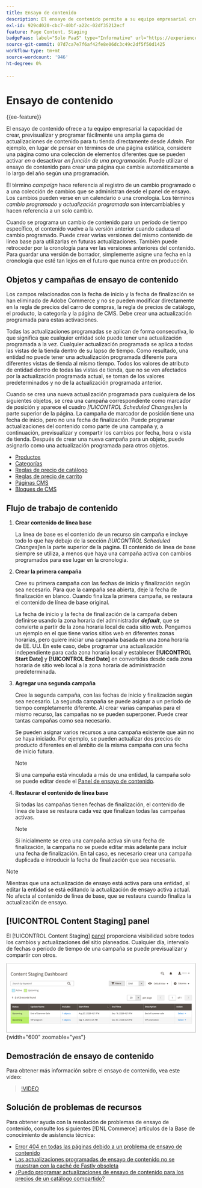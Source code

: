 ```yaml
---
title: Ensayo de contenido
description: El ensayo de contenido permite a su equipo empresarial crear, previsualizar y programar fácilmente una amplia gama de actualizaciones de contenido para su tienda, directamente desde el administrador.
exl-id: 929cd020-cbc7-40bf-a22c-02df35212ecf
feature: Page Content, Staging
badgePaas: label="Solo PaaS" type="Informative" url="https://experienceleague.adobe.com/es/docs/commerce/user-guides/product-solutions" tooltip="Se aplica solo a proyectos de Adobe Commerce en la nube (infraestructura PaaS administrada por Adobe) y a proyectos locales."
source-git-commit: 07d7ca7e7f6af42fe8e06dc3c49c2df5f50d1425
workflow-type: tm+mt
source-wordcount: '946'
ht-degree: 0%

---
```


# Ensayo de contenido

{{ee-feature}}

El ensayo de contenido ofrece a tu equipo empresarial la capacidad de crear, previsualizar y programar fácilmente una amplia gama de actualizaciones de contenido para tu tienda directamente desde _Admin_. Por ejemplo, en lugar de pensar en términos de una página estática, considere una página como una colección de elementos diferentes que se pueden activar _en_ o desactivar _en función de una programación._ Puede utilizar el ensayo de contenido para crear una página que cambie automáticamente a lo largo del año según una programación.

El término _campaign_ hace referencia al registro de un cambio programado o a una colección de cambios que se administran desde el panel de ensayo. Los cambios pueden verse en un calendario o una cronología. Los términos _cambio programado_ y _actualización programada_ son intercambiables y hacen referencia a un solo cambio.

Cuando se programa un cambio de contenido para un período de tiempo específico, el contenido vuelve a la versión anterior cuando caduca el cambio programado. Puede crear varias versiones del mismo contenido de línea base para utilizarlas en futuras actualizaciones. También puede retroceder por la cronología para ver las versiones anteriores del contenido. Para guardar una versión de borrador, simplemente asigne una fecha en la cronología que esté tan lejos en el futuro que nunca entre en producción.

## Objetos y campañas de ensayo de contenido

Los campos relacionados con la fecha de inicio y la fecha de finalización se han eliminado de Adobe Commerce y no se pueden modificar directamente en la regla de precios del carro de compras, la regla de precios de catálogo, el producto, la categoría y la página de CMS. Debe crear una actualización programada para estas activaciones.

Todas las actualizaciones programadas se aplican de forma consecutiva, lo que significa que cualquier entidad solo puede tener una actualización programada a la vez. Cualquier actualización programada se aplica a todas las vistas de la tienda dentro de su lapso de tiempo. Como resultado, una entidad no puede tener una actualización programada diferente para diferentes vistas de tienda al mismo tiempo. Todos los valores de atributo de entidad dentro de todas las vistas de tienda, que no se ven afectados por la actualización programada actual, se toman de los valores predeterminados y no de la actualización programada anterior.

Cuando se crea una nueva actualización programada para cualquiera de los siguientes objetos, se crea una campaña correspondiente como marcador de posición y aparece el cuadro _[!UICONTROL Scheduled Changes]_&#x200B;en la parte superior de la página. La campaña de marcador de posición tiene una fecha de inicio, pero no una fecha de finalización. Puede programar actualizaciones del contenido como parte de una campaña y, a continuación, previsualizar y compartir los cambios por fecha, hora o vista de tienda. Después de crear una nueva campaña para un objeto, puede asignarlo como una actualización programada para otros objetos.

- [Productos](../catalog/product-scheduled-changes.md)
- [Categorías](../catalog/category-scheduled-changes.md)
- [Reglas de precio de catálogo](../merchandising-promotions/price-rule-catalog-scheduled-changes.md)
- [Reglas de precio de carrito](../merchandising-promotions/price-rule-cart-scheduled-changes.md)
- [Páginas CMS](pages-workspace.md#scheduled-changes)
- [Bloques de CMS](blocks.md)

## Flujo de trabajo de contenido

1. **Crear contenido de línea base**

   La línea de base es el contenido de un recurso sin campaña e incluye todo lo que hay debajo de la sección _[!UICONTROL Scheduled Changes]_&#x200B;en la parte superior de la página. El contenido de línea de base siempre se utiliza, a menos que haya una campaña activa con cambios programados para ese lugar en la cronología.

1. **Crear la primera campaña**

   Cree su primera campaña con las fechas de inicio y finalización según sea necesario. Para que la campaña sea abierta, deje la fecha de finalización en blanco. Cuando finaliza la primera campaña, se restaura el contenido de línea de base original.

   La fecha de inicio y la fecha de finalización de la campaña deben definirse usando la zona horaria del administrador **_default_**, que se convierte a partir de la zona horaria local de cada sitio web. Pongamos un ejemplo en el que tiene varios sitios web en diferentes zonas horarias, pero quiere iniciar una campaña basada en una zona horaria de EE. UU. En este caso, debe programar una actualización independiente para cada zona horaria local y establecer **[!UICONTROL Start Date]** y **[!UICONTROL End Date]** en convertidas desde cada zona horaria de sitio web local a la zona horaria de administración predeterminada.

1. **Agregar una segunda campaña**

   Cree la segunda campaña, con las fechas de inicio y finalización según sea necesario. La segunda campaña se puede asignar a un periodo de tiempo completamente diferente. Al crear varias campañas para el mismo recurso, las campañas no se pueden superponer. Puede crear tantas campañas como sea necesario.

   Se pueden asignar varios recursos a una campaña existente que aún no se haya iniciado. Por ejemplo, se pueden actualizar dos precios de producto diferentes en el ámbito de la misma campaña con una fecha de inicio futura.

   >[!NOTE]
   >
   >Si una campaña está vinculada a más de una entidad, la campaña solo se puede editar desde el [Panel de ensayo de contenido](content-staging-dashboard.md).

1. **Restaurar el contenido de línea base**

   Si todas las campañas tienen fechas de finalización, el contenido de línea de base se restaura cada vez que finalizan todas las campañas activas.

   >[!NOTE]
   >
   >Si inicialmente se crea una campaña activa sin una fecha de finalización, la campaña no se puede editar más adelante para incluir una fecha de finalización. En tal caso, es necesario crear una campaña duplicada e introducir la fecha de finalización que sea necesaria.

>[!NOTE]
>
>Mientras que una actualización de ensayo está activa para una entidad, al editar la entidad se está editando la actualización de ensayo activa actual. No afecta al contenido de línea de base, que se restaura cuando finaliza la actualización de ensayo.

## [!UICONTROL Content Staging] panel

El [!UICONTROL Content Staging] [panel](content-staging-dashboard.md) proporciona visibilidad sobre todos los cambios y actualizaciones del sitio planeados. Cualquier día, intervalo de fechas o período de tiempo de una campaña se puede previsualizar y compartir con otros.

![Panel de ensayo](./assets/content-staging-dashboard-grid.png){width="600" zoomable="yes"}

## Demostración de ensayo de contenido

Para obtener más información sobre el ensayo de contenido, vea este vídeo:

>[!VIDEO](https://video.tv.adobe.com/v/343784?quality=12&learn=on)

## Solución de problemas de recursos

Para obtener ayuda con la resolución de problemas de ensayo de contenido, consulte los siguientes [!DNL Commerce] artículos de la Base de conocimiento de asistencia técnica:

- [Error 404 en todas las páginas debido a un problema de ensayo de contenido](https://experienceleague.adobe.com/docs/commerce-knowledge-base/kb/troubleshooting/site-down-or-unresponsive/error-404-on-all-pages-due-to-content-staging-issue.html?lang=es)
- [Las actualizaciones programadas de ensayo de contenido no se muestran con la caché de Fastly obsoleta](https://experienceleague.adobe.com/docs/commerce-knowledge-base/kb/troubleshooting/miscellaneous/scheduled-content-staging-updates-not-displayed-with-stale-fastly-cache.html?lang=es)
- [¿Puedo programar actualizaciones de ensayo de contenido para los precios de un catálogo compartido?](https://experienceleague.adobe.com/docs/commerce-knowledge-base/kb/faq/can-i-schedule-content-staging-updates-for-prices-in-a-shared-catalog.html?lang=es)
